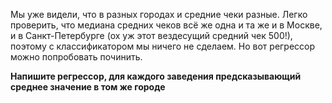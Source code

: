 Мы уже видели, что в разных городах и средние чеки разные. Легко проверить, что медиана средних чеков всё же одна и та же и в Москве, и в Санкт-Петербурге (ох уж этот вездесущий средний чек 500!), поэтому с классификатором мы ничего не сделаем. Но вот регрессор можно попробовать починить. 

**Напишите регрессор, для каждого заведения предсказывающий среднее значение в том же городе**

